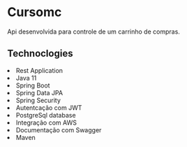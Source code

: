 # Cursomc
Api desenvolvida para controle de um carrinho de compras.

## Technoclogies

 <li>Rest Application</li>
 <li>Java 11</li>
 <li>Spring Boot</li>
 <li>Spring Data JPA</li>
 <li>Spring Security</li>
 <li>Autentcação com JWT</li>
 <li>PostgreSql database</li>
 <li>Integração com AWS</li>
 <li>Documentação com Swagger</li>
 <li>Maven</li>

